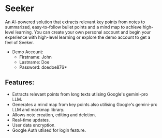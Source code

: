 # Seeker
An AI-powered solution that extracts relevant key points from notes to summarized, easy-to-follow bullet points and a mind map to achieve high-level learning. You can create your own personal account and begin your experience with high-level learning or explore the demo account to get a feel of Seeker.
- Demo Account:
  - Firstname: John
  - Lastname: Doe
  - Password: doedoe876*

## Features:
- Extracts relevant points from long texts utlising Google's gemini-pro LLM.
- Generates a mind map from key points also utilising Google's gemini-pro LLM and markmap library.
- Allows note creation, editing and deletion.
- Real-time updates.
- User data encryption.
- Google Auth utlised for login feature.
